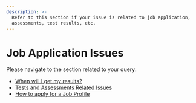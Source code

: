 ```yaml
---
description: >-
  Refer to this section if your issue is related to job application,
  assessments, test results, etc.
---
```


# Job Application Issues

Please navigate to the section related to your query:

* [When will I get my results?](when-will-i-get-my-results.md)
* [Tests and Assessments Related Issues](tests-and-assessments-related-issues.md)
* [How to apply for a Job Profile](../../job-applications/job-profiles.md)


